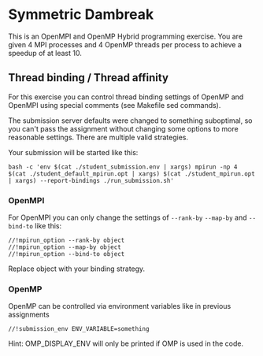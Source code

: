 # Symmetric Dambreak

This is an OpenMPI and OpenMP Hybrid programming exercise. You are given 4 MPI processes and 4 OpenMP threads per process to achieve a speedup of at least 10.


## Thread binding / Thread affinity

For this exercise you can control thread binding settings of OpenMP and OpenMPI using special comments (see Makefile sed commands).

The submission server defaults were changed to something suboptimal, so you can't pass the assignment without changing some options to more reasonable settings.
There are multiple valid strategies.

Your submission will be started like this:

`bash -c 'env $(cat ./student_submission.env | xargs) mpirun -np 4 $(cat ./student_default_mpirun.opt | xargs) $(cat ./student_mpirun.opt | xargs) --report-bindings ./run_submission.sh'`

### OpenMPI

For OpenMPI you can only change the settings of `--rank-by` `--map-by` and `--bind-to` like this:

```
//!mpirun_option --rank-by object
//!mpirun_option --map-by object
//!mpirun_option --bind-to object
```

Replace object with your binding strategy.

### OpenMP

OpenMP can be controlled via environment variables like in previous assignments

```
//!submission_env ENV_VARIABLE=something
```

Hint: OMP_DISPLAY_ENV will only be printed if OMP is used in the code.